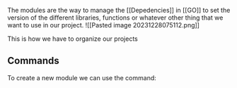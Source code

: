 
The modules are the way to manage the [[Depedencies]] in [[GO]] to set the version of the different libraries, functions or whatever other thing that we want to use in our project.
![[Pasted image 20231228075112.png]]

This is how we have to organize our projects

## Commands

To create a new module we can use the command:
